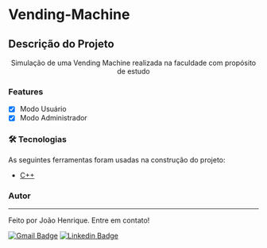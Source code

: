 # Vending-Machine

## Descrição do Projeto
<p align="center">Simulação de uma Vending Machine realizada na faculdade com propósito de estudo</p>

### Features

- [x] Modo Usuário
- [x] Modo Administrador

### 🛠 Tecnologias

As seguintes ferramentas foram usadas na construção do projeto:

- [C++](https://docs.microsoft.com/pt-br/cpp/cpp/?view=msvc-170)

### Autor
---

Feito por João Henrique. Entre em contato!

[![Gmail Badge](https://img.shields.io/badge/-joaohenriquejc@hotmail.com-c14438?style=flat-square&logo=Gmail&logoColor=white&link=mailto:joaohenriquejc@hotmail.com)](joaohenriquejc@hotmail.com)
[![Linkedin Badge](https://img.shields.io/badge/-Thiago-blue?style=flat-square&logo=Linkedin&logoColor=white&link=https://www.linkedin.com/in/joão-henrique-jorge-carlos-6662151aa/)](https://www.linkedin.com/in/joão-henrique-jorge-carlos-6662151aa/) 
